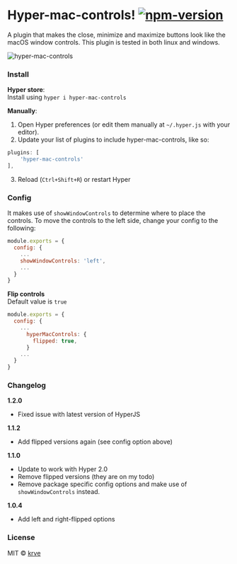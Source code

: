 # Hyper-mac-controls! [![npm-version][npm-badge]][npm-link]

A plugin that makes the close, minimize and maximize buttons look like the macOS window controls. This plugin is tested in both linux and windows.

![hyper-mac-controls][screenshot]

### Install

**Hyper store**:  
Install using `hyper i hyper-mac-controls`

**Manually**:  
1. Open Hyper preferences (or edit them manually at `~/.hyper.js`  with your editor).
2. Update your list of plugins to include hyper-mac-controls, like so:
```javascript
plugins: [
	'hyper-mac-controls'
],
```
3. Reload (`Ctrl+Shift+R`) or restart Hyper

### Config

It makes use of `showWindowControls` to determine where to place the controls. To move the controls to the left side, change your config to the following:
```javascript
module.exports = {
  config: {
    ...
    showWindowControls: 'left',
    ...
  }
}
```

**Flip controls**  
Default value is `true`

```javascript
module.exports = {
  config: {
    ...
      hyperMacControls: {
        flipped: true,
      }
    ...
  }
}
```

### Changelog
**1.2.0**
- Fixed issue with latest version of HyperJS

**1.1.2**
- Add flipped versions again (see config option above)

**1.1.0**
- Update to work with Hyper 2.0
- Remove flipped versions (they are on my todo)
- Remove package specific config options and make use of `showWindowControls` instead.

**1.0.4**
- Add left and right-flipped options

### License

MIT © [krve][author]

[screenshot]: https://cloud.githubusercontent.com/assets/5139119/21655977/766986e0-d2bc-11e6-8182-fd48c55c4416.png
[npm-badge]:  https://img.shields.io/npm/v/hyper-mac-controls.svg?style=flat-square
[npm-link]:   https://www.npmjs.com/package/hyper-mac-controls
[author]:     https://github.com/krve
